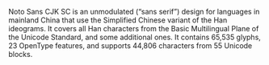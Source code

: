 Noto Sans CJK SC is an unmodulated (“sans serif”) design for languages in mainland China that use the Simplified Chinese variant of the Han ideograms. It covers all Han characters from the Basic Multilingual Plane of the Unicode Standard, and some additional ones. It contains 65,535 glyphs, 23 OpenType features, and supports 44,806 characters from 55 Unicode blocks.